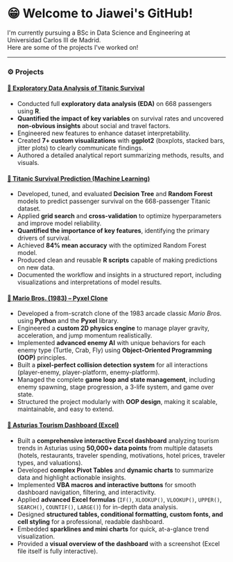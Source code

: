 # 😁 Welcome to Jiawei's GitHub!

I'm currently pursuing a BSc in Data Science and Engineering at Universidad Carlos III de Madrid.  
Here are some of the projects I've worked on!

---

### ⚙️ Projects

#### [🔹 Exploratory Data Analysis of Titanic Survival](https://github.com/jiaweixu3/Exploratory-Data-Analysis-TITANIC)
- Conducted full **exploratory data analysis (EDA)** on 668 passengers using **R**.  
- **Quantified the impact of key variables** on survival rates and uncovered **non-obvious insights** about social and travel factors.  
- Engineered new features to enhance dataset interpretability.  
- Created **7+ custom visualizations** with **ggplot2** (boxplots, stacked bars, jitter plots) to clearly communicate findings.  
- Authored a detailed analytical report summarizing methods, results, and visuals.

#### [🔹 Titanic Survival Prediction (Machine Learning)](https://github.com/jiaweixu3/Machine-Learning-Prediction-TITANIC)
- Developed, tuned, and evaluated **Decision Tree** and **Random Forest** models to predict passenger survival on the 668-passenger Titanic dataset.  
- Applied **grid search** and **cross-validation** to optimize hyperparameters and improve model reliability.  
- **Quantified the importance of key features**, identifying the primary drivers of survival.  
- Achieved **84% mean accuracy** with the optimized Random Forest model.  
- Produced clean and reusable **R scripts** capable of making predictions on new data.  
- Documented the workflow and insights in a structured report, including visualizations and interpretations of model results.  

#### [🔹 Mario Bros. (1983) – Pyxel Clone](https://github.com/jiaweixu3/Mario-Bros_Pyxel_Clone)
- Developed a from-scratch clone of the 1983 arcade classic *Mario Bros.* using **Python** and the **Pyxel** library.
- Engineered a **custom 2D physics engine** to manage player gravity, acceleration, and jump momentum realistically.
- Implemented **advanced enemy AI** with unique behaviors for each enemy type (Turtle, Crab, Fly) using **Object-Oriented Programming (OOP)** principles.
- Built a **pixel-perfect collision detection system** for all interactions (player-enemy, player-platform, enemy-platform).
- Managed the complete **game loop and state management**, including enemy spawning, stage progression, a 3-life system, and game over state.
- Structured the project modularly with **OOP design**, making it scalable, maintainable, and easy to extend.

#### [🔹 Asturias Tourism Dashboard (Excel)](https://github.com/jiaweixu3/Excel-Asturias-Tourism-Analysis)
- Built a **comprehensive interactive Excel dashboard** analyzing tourism trends in Asturias using **50,000+ data points** from multiple datasets (hotels, restaurants, traveler spending, motivations, hotel prices, traveler types, and valuations).  
- Developed **complex Pivot Tables** and **dynamic charts** to summarize data and highlight actionable insights.  
- Implemented **VBA macros and interactive buttons** for smooth dashboard navigation, filtering, and interactivity.  
- Applied **advanced Excel formulas** (`IF()`, `XLOOKUP()`, `VLOOKUP()`, `UPPER()`, `SEARCH()`, `COUNTIF()`, `LARGE()`) for in-depth data analysis.  
- Designed **structured tables, conditional formatting, custom fonts, and cell styling** for a professional, readable dashboard.  
- Embedded **sparklines and mini charts** for quick, at-a-glance trend visualization.  
- Provided a **visual overview of the dashboard** with a screenshot (Excel file itself is fully interactive).  
